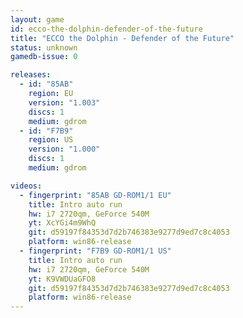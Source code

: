 ```yaml
---
layout: game
id: ecco-the-dolphin-defender-of-the-future
title: "ECCO the Dolphin - Defender of the Future"
status: unknown
gamedb-issue: 0

releases:
  - id: "85AB"
    region: EU
    version: "1.003"
    discs: 1
    medium: gdrom
  - id: "F7B9"
    region: US
    version: "1.000"
    discs: 1
    medium: gdrom

videos:
  - fingerprint: "85AB GD-ROM1/1 EU"
    title: Intro auto run
    hw: i7 2720qm, GeForce 540M
    yt: XcYGi4m9WhQ
    git: d59197f84353d7d2b746383e9277d9ed7c8c4053
    platform: win86-release
  - fingerprint: "F7B9 GD-ROM1/1 US"
    title: Intro auto run
    hw: i7 2720qm, GeForce 540M
    yt: K9VWDUaGFO8
    git: d59197f84353d7d2b746383e9277d9ed7c8c4053
    platform: win86-release
---
```

